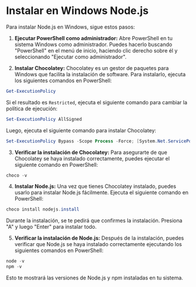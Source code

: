 # Instalar en Windows Node.js

Para instalar Node.js en Windows, sigue estos pasos:

1. **Ejecutar PowerShell como administrador:** Abre PowerShell en tu sistema Windows como administrador. Puedes hacerlo buscando "PowerShell" en el menú de inicio, haciendo clic derecho sobre él y seleccionando "Ejecutar como administrador".

2. **Instalar Chocolatey:** Chocolatey es un gestor de paquetes para Windows que facilita la instalación de software. Para instalarlo, ejecuta los siguientes comandos en PowerShell:

```powershell
Get-ExecutionPolicy
```

Si el resultado es `Restricted`, ejecuta el siguiente comando para cambiar la política de ejecución:

```powershell
Set-ExecutionPolicy AllSigned
```

Luego, ejecuta el siguiente comando para instalar Chocolatey:

```powershell
Set-ExecutionPolicy Bypass -Scope Process -Force; [System.Net.ServicePointManager]::SecurityProtocol = [System.Net.ServicePointManager]::SecurityProtocol -bor 3072; iex ((New-Object System.Net.WebClient).DownloadString('https://community.chocolatey.org/install.ps1'))
```

3. **Verificar la instalación de Chocolatey:** Para asegurarte de que Chocolatey se haya instalado correctamente, puedes ejecutar el siguiente comando en PowerShell:

```powershell
choco -v
```

4. **Instalar Node.js:** Una vez que tienes Chocolatey instalado, puedes usarlo para instalar Node.js fácilmente. Ejecuta el siguiente comando en PowerShell:

```powershell
choco install nodejs.install
```

Durante la instalación, se te pedirá que confirmes la instalación. Presiona "A" y luego "Enter" para instalar todo.

5. **Verificar la instalación de Node.js:** Después de la instalación, puedes verificar que Node.js se haya instalado correctamente ejecutando los siguientes comandos en PowerShell:

```powershell
node -v
npm -v
```

Esto te mostrará las versiones de Node.js y npm instaladas en tu sistema.